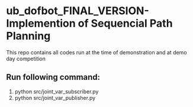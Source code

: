 # ub_dofbot_FINAL_VERSION- Implemention of Sequencial Path Planning
This repo contains all codes run at the time of demonstration and at demo day competition

## Run following command:

1. python src/joint_var_subscriber.py
2. python src/joint_var_publisher.py
   
